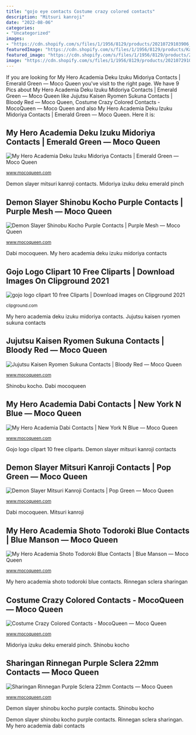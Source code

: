 ```yaml
---
title: "gojo eye contacts Costume crazy colored contacts"
description: "Mitsuri kanroji"
date: "2022-08-06"
categories:
- "Uncategorized"
images:
- "https://cdn.shopify.com/s/files/1/1956/8129/products/20210729103906_700x700.jpg?v=1629040527"
featuredImage: "https://cdn.shopify.com/s/files/1/1956/8129/products/KanaoTsuyuri_798x798.jpg?v=1611648177"
featured_image: "https://cdn.shopify.com/s/files/1/1956/8129/products/202107011150337_700x700.jpg?v=1625120678"
image: "https://cdn.shopify.com/s/files/1/1956/8129/products/20210729103906_700x700.jpg?v=1629040527"
---
```


If you are looking for My Hero Academia Deku Izuku Midoriya Contacts | Emerald Green — Moco Queen you've visit to the right page. We have 9 Pics about My Hero Academia Deku Izuku Midoriya Contacts | Emerald Green — Moco Queen like Jujutsu Kaisen Ryomen Sukuna Contacts | Bloody Red — Moco Queen, Costume Crazy Colored Contacts - MocoQueen — Moco Queen and also My Hero Academia Deku Izuku Midoriya Contacts | Emerald Green — Moco Queen. Here it is:

## My Hero Academia Deku Izuku Midoriya Contacts | Emerald Green — Moco Queen

![My Hero Academia Deku Izuku Midoriya Contacts | Emerald Green — Moco Queen](https://cdn.shopify.com/s/files/1/1956/8129/products/DekuIzukuMidoriyaGreen_798x798.jpg?v=1627634157 "Demon slayer mitsuri kanroji contacts")

<small>www.mocoqueen.com</small>

Demon slayer mitsuri kanroji contacts. Midoriya izuku deku emerald pinch

## Demon Slayer Shinobu Kocho Purple Contacts | Purple Mesh — Moco Queen

![Demon Slayer Shinobu Kocho Purple Contacts | Purple Mesh — Moco Queen](https://cdn.shopify.com/s/files/1/1956/8129/products/KanaoTsuyuri_798x798.jpg?v=1611648177 "Demon slayer mitsuri kanroji contacts")

<small>www.mocoqueen.com</small>

Dabi mocoqueen. My hero academia deku izuku midoriya contacts

## Gojo Logo Clipart 10 Free Cliparts | Download Images On Clipground 2021

![gojo logo clipart 10 free Cliparts | Download images on Clipground 2021](https://clipground.com/images/gojo-logo-clipart-8.jpg "Dabi mocoqueen")

<small>clipground.com</small>

My hero academia deku izuku midoriya contacts. Jujutsu kaisen ryomen sukuna contacts

## Jujutsu Kaisen Ryomen Sukuna Contacts | Bloody Red — Moco Queen

![Jujutsu Kaisen Ryomen Sukuna Contacts | Bloody Red — Moco Queen](https://cdn.shopify.com/s/files/1/1956/8129/products/Red-lens_00e12de4-865a-4900-95f9-6ba83f7939ea_1200x1200_crop_center.jpg?v=1618459393 "My hero academia shoto todoroki blue contacts")

<small>www.mocoqueen.com</small>

Shinobu kocho. Dabi mocoqueen

## My Hero Academia Dabi Contacts | New York N Blue — Moco Queen

![My Hero Academia Dabi Contacts | New York N Blue — Moco Queen](https://cdn.shopify.com/s/files/1/1956/8129/products/DabiBlue_700x700.jpg?v=1625217869 "Mitsuri kanroji")

<small>www.mocoqueen.com</small>

Gojo logo clipart 10 free cliparts. Demon slayer mitsuri kanroji contacts

## Demon Slayer Mitsuri Kanroji Contacts | Pop Green — Moco Queen

![Demon Slayer Mitsuri Kanroji Contacts | Pop Green — Moco Queen](https://cdn.shopify.com/s/files/1/1956/8129/products/202107011150336_798x798.jpg?v=1625120586 "Mitsuri kanroji")

<small>www.mocoqueen.com</small>

Dabi mocoqueen. Mitsuri kanroji

## My Hero Academia Shoto Todoroki Blue Contacts | Blue Manson — Moco Queen

![My Hero Academia Shoto Todoroki Blue Contacts | Blue Manson — Moco Queen](https://cdn.shopify.com/s/files/1/1956/8129/products/20210729103906_700x700.jpg?v=1629040527 "Gojo logo clipart 10 free cliparts")

<small>www.mocoqueen.com</small>

My hero academia shoto todoroki blue contacts. Rinnegan sclera sharingan

## Costume Crazy Colored Contacts - MocoQueen — Moco Queen

![Costume Crazy Colored Contacts - MocoQueen — Moco Queen](https://cdn.shopify.com/s/files/1/1956/8129/files/Mocoqueen-halloween-colored-contacts-2_800x800_crop_center.jpg?v=1630643856 "Shinobu kocho")

<small>www.mocoqueen.com</small>

Midoriya izuku deku emerald pinch. Shinobu kocho

## Sharingan Rinnegan Purple Sclera 22mm Contacts — Moco Queen

![Sharingan Rinnegan Purple Sclera 22mm Contacts — Moco Queen](https://cdn.shopify.com/s/files/1/1956/8129/products/202107011150337_700x700.jpg?v=1625120678 "Gojo logo clipart 10 free cliparts")

<small>www.mocoqueen.com</small>

Demon slayer shinobu kocho purple contacts. Shinobu kocho

Demon slayer shinobu kocho purple contacts. Rinnegan sclera sharingan. My hero academia dabi contacts
